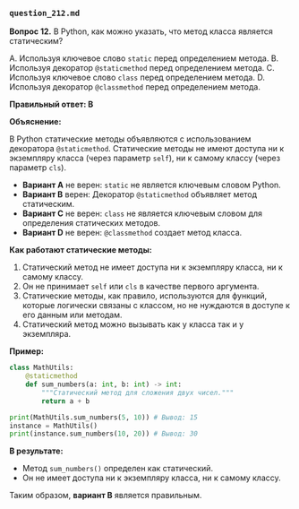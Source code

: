 ### `question_212.md`

**Вопрос 12.**  В Python, как можно указать, что метод класса является статическим?

A. Используя ключевое слово `static` перед определением метода.
B. Используя декоратор `@staticmethod` перед определением метода.
C. Используя ключевое слово `class` перед определением метода.
D. Используя декоратор `@classmethod` перед определением метода.

**Правильный ответ: B**

**Объяснение:**

В Python статические методы объявляются с использованием декоратора `@staticmethod`. Статические методы не имеют доступа ни к экземпляру класса (через параметр `self`), ни к самому классу (через параметр `cls`).

*   **Вариант A** не верен: `static` не является ключевым словом Python.
*   **Вариант B** верен: Декоратор `@staticmethod` объявляет метод статическим.
*   **Вариант C** не верен: `class` не является ключевым словом для определения статических методов.
*   **Вариант D** не верен: `@classmethod` создает метод класса.

**Как работают статические методы:**

1.  Статический метод не имеет доступа ни к экземпляру класса, ни к самому классу.
2.  Он не принимает `self` или `cls` в качестве первого аргумента.
3.  Статические методы, как правило, используются для функций, которые логически связаны с классом, но не нуждаются в доступе к его данным или методам.
4. Статический метод можно вызывать как у класса так и у экземпляра.

**Пример:**

```python
class MathUtils:
    @staticmethod
    def sum_numbers(a: int, b: int) -> int:
        """Статический метод для сложения двух чисел."""
        return a + b

print(MathUtils.sum_numbers(5, 10)) # Вывод: 15
instance = MathUtils()
print(instance.sum_numbers(10, 20)) # Вывод: 30
```

**В результате:**

*   Метод `sum_numbers()` определен как статический.
*   Он не имеет доступа ни к экземпляру класса, ни к самому классу.

Таким образом, **вариант B** является правильным.
